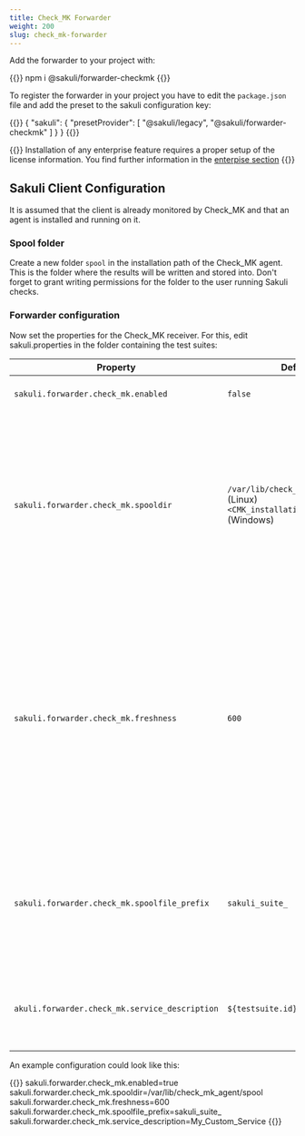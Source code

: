 ```yaml
---
title: Check_MK Forwarder
weight: 200
slug: check_mk-forwarder
---
```


Add the forwarder to your project with:

{{<highlight bash>}}
npm i @sakuli/forwarder-checkmk
{{</highlight>}}

To register the forwarder in your project you have to edit the `package.json` file and add the preset to the sakuli configuration key:

{{<highlight json>}}
{
    "sakuli": {
        "presetProvider": [
            "@sakuli/legacy",
            "@sakuli/forwarder-checkmk"
        ]
    }
}
{{</highlight>}}

{{<alert>}}
Installation of any enterprise feature requires a proper setup of the license information. You find further information in the [enterpise section](/docs/enterprise#using-licences-information)
{{</alert>}}

## Sakuli Client Configuration

It is assumed that the client is already monitored by Check_MK and that an agent is installed and running on it.

### Spool folder

Create a new folder `spool` in the installation path of the Check_MK agent. This is the folder where the results will be written and stored into. Don't forget to grant writing permissions for the folder to the user running Sakuli checks.

### Forwarder configuration

Now set the properties for the Check_MK receiver. For this, edit sakuli.properties in the folder containing the test suites:

|Property| Default| Effect|
|--------|--------|-------|
|`sakuli.forwarder.check_mk.enabled`|`false`|Enables writing to spool file|
|`sakuli.forwarder.check_mk.spooldir`|`/var/lib/check_mk_agent/spool` (Linux)<br/>`<CMK_installation_path>\\spool` (Windows)|Path to the spool folder as defined above. On Windows, the backslashes have to be escaped with \. Check_MK is expecting the result files from Sakuli in here.|
|`sakuli.forwarder.check_mk.freshness`|`600`|Defines the maximal age in seconds in which the result is still valid. If the last modification of the result file is older than this property, the result file will be ignored. The Check_MK service will turn into UNKNOWN.|
|`sakuli.forwarder.check_mk.spoolfile_prefix`|`sakuli_suite_`|Defines the result file prefix. It can be used to change the default naming convention for the Check_MK output files|
|`akuli.forwarder.check_mk.service_description`|`${testsuite.id}`|Defines the service description which is used within the check result|

An example configuration could look like this:

{{<highlight properties>}}
sakuli.forwarder.check_mk.enabled=true
sakuli.forwarder.check_mk.spooldir=/var/lib/check_mk_agent/spool
sakuli.forwarder.check_mk.freshness=600
sakuli.forwarder.check_mk.spoolfile_prefix=sakuli_suite_
sakuli.forwarder.check_mk.service_description=My_Custom_Service
{{</highlight>}}

